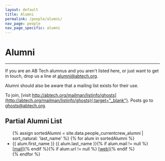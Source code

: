 ```yaml
---
layout: default
title: Alumni
permalink: /people/alumni/
nav_page: people
nav_page_specific: alumni
---
```


# Alumni

<hr class="bg-primary"/>

If you are an AB Tech alumnus and you aren't listed here, or just want to get in touch, drop us a line at [alumni@abtech.org](mailto:alumni@abtech.org).

Alumni should also be aware that a mailing list exists for their use.

To join, [visit http://abtech.org/mailman/listinfo/ghosts](http://abtech.org/mailman/listinfo/ghosts){:target="_blank"}. Posts go to [ghosts@abtech.org](mailto:ghosts@abtech.org).

## Partial Alumni List

<ul class="align-items-start align-content-center custom-list-columns-4 list-unstyled">
  {% assign sortedAlumni = site.data.people_currentcrew_alumni | sort_natural: 'last_name' %}
  {% for alum in sortedAlumni %}<li class="border-start border-secondary mb-1 ps-1"><span class="user-select-none">{{ alum.first_name }} {{ alum.last_name }}</span>{% if alum.mail != null %} [<a href="mailto:{{alum.mail}}">mail</a>]{% endif %}{% if alum.url != null %} [<a href="{{alum.url}}" target="_blank">web</a>]{% endif %}</li>{% endfor %}
</ul>

